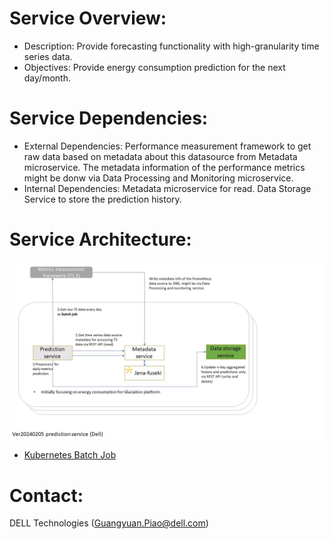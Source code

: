 # Service Overview:
- Description: Provide forecasting functionality with high-granularity time series data.
- Objectives: Provide energy consumption prediction for the next day/month.

# Service Dependencies:
- External Dependencies: Performance measurement framework to get raw data based on metadata about this datasource from Metadata microservice. The metadata information of the performance metrics might be donw via Data Processing and Monitoring microservice.
- Internal Dependencies: Metadata microservice for read. Data Storage Service to store the prediction history. 

# Service Architecture:
![](v20240205.JPG) 
- [Kubernetes Batch Job](https://hevodata.com/learn/kubernetes-batch-job/#:~:text=What%20is%20Kubernetes%20Batch%20Job%3F,-Image%20Source&text=A%20job%20creates%20one%20or,pod%20completions%20as%20they%20happen.)

# Contact:
DELL Technologies (Guangyuan.Piao@dell.com)
